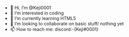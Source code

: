 - 👋 Hi, I’m @Keji0001
- 👀 I’m interested in coding
- 🌱 I’m currently learning HTML5
- 💞️ I’m looking to collaborate on basic stuff/ nothing yet
- 📫 How to reach me: discord:-{Keji#0001}

<!---
Keji0001/Keji0001 is a ✨ special ✨ repository because its `README.md` (this file) appears on your GitHub profile.
You can click the Preview link to take a look at your changes.
--->
